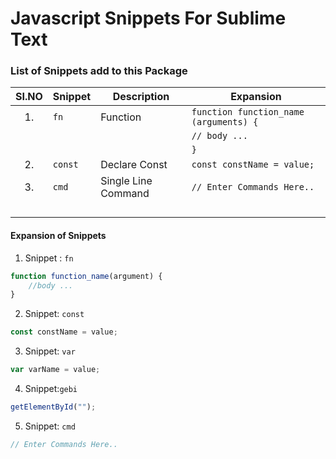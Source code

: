 # Javascript Snippets For Sublime Text

### List of Snippets add to this Package

| SI.NO | Snippet | Description         | Expansion                              |
| :---: | ------- | ------------------- | -------------------------------------- |
|  1.   | `fn`    | Function            | `function function_name (arguments) {` |
|       |         |                     | `// body ...`                          |
|       |         |                     | `}`                                    |
|  2.   | `const` | Declare Const       | `const constName = value;`             |
|  3.   | `cmd`   | Single Line Command | `// Enter Commands Here..`             |
|       |         |                     |                                        |
|       |         |                     |                                        |
|       |         |                     |                                        |
|       |         |                     |                                        |

#### Expansion of Snippets

1. Snippet : `fn`

```js
function function_name(argument) {
	//body ...
}
```

2. Snippet: `const`

```js
const constName = value;
```

3. Snippet: `var`

```js
var varName = value;
```

4. Snippet:`gebi`

```js
getElementById("");
```

5. Snippet: `cmd`

```js
// Enter Commands Here..
```
